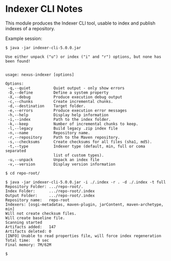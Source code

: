 <!--

    Licensed to the Apache Software Foundation (ASF) under one
    or more contributor license agreements.  See the NOTICE file
    distributed with this work for additional information
    regarding copyright ownership.  The ASF licenses this file
    to you under the Apache License, Version 2.0 (the
    "License"); you may not use this file except in compliance
    with the License.  You may obtain a copy of the License at

      http://www.apache.org/licenses/LICENSE-2.0

    Unless required by applicable law or agreed to in writing,
    software distributed under the License is distributed on an
    "AS IS" BASIS, WITHOUT WARRANTIES OR CONDITIONS OF ANY
    KIND, either express or implied.  See the License for the
    specific language governing permissions and limitations
    under the License.

-->
Indexer CLI Notes
=================

This module produces the Indexer CLI tool, usable to index and publish indexes of a repository.

Example session:

```
$ java -jar indexer-cli-5.0.0.jar 

Use either unpack ("u") or index ("i" and "r") options, but none has been found!


usage: nexus-indexer [options]

Options:
 -q,--quiet          Quiet output - only show errors
 -D,--define         Define a system property
 -X,--debug          Produce execution debug output
 -c,--chunks         Create incremental chunks.
 -d,--destination    Target folder.
 -e,--errors         Produce execution error messages
 -h,--help           Display help information
 -i,--index          Path to the index folder.
 -k,--keep           Number of incremental chunks to keep.
 -l,--legacy         Build legacy .zip index file
 -n,--name           Repository name.
 -r,--repository     Path to the Maven repository.
 -s,--checksums      Create checksums for all files (sha1, md5).
 -t,--type           Indexer type (default, min, full or coma separated
                     list of custom types).
 -u,--unpack         Unpack an index file
 -v,--version        Display version information

$ cd repo-root/

$ java -jar indexer-cli-5.0.0.jar -i ./.index -r . -d ./.index -t full
Repository Folder: .../repo-root/.
Index Folder:      .../repo-root/.index
Output Folder:     .../repo-root/.index
Repository name:   repo-root
Indexers: [osgi-metadatas, maven-plugin, jarContent, maven-archetype, min]
Will not create checksum files.
Will create baseline file.
Scanning started
Artifacts added:   147
Artifacts deleted: 0
[INFO] Unable to read properties file, will force index regeneration
Total time:   0 sec
Final memory: 7M/62M

$
```
